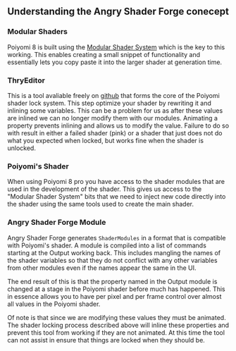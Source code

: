 ## Understanding the Angry Shader Forge conecept

### Modular Shaders
Poiyomi 8 is built using the 
[Modular Shader System](https://github.com/VRLabs/Modular-Shader-System)
which is the key to this working. This enables creating a small snippet of
functionality and essentially lets you copy paste it into the larger shader at
generation time. 


### ThryEditor
This is a tool avaliable freely on
[github](https://github.com/Thryrallo/ThryEditor)
that forms the core of the
Poiyomi shader lock system. This step optimize your shader by rewriting it and
inlining some variables.  This can be a problem for us as after these values
are inlined we can no longer modify them with our modules.  Animating a
property prevents inlining and allows us to modify the value. Failure to do so
with result in either a failed shader (pink) or a shader that just does not do
what you expected when locked, but works fine when the shader is unlocked.


### Poiyomi's Shader
When using Poiyomi 8 pro you have access to the shader modules that are used in the
development of the shader. This gives us access to the "Modular Shader System"
bits that we need to inject new code directly into the shader using the same
tools used to create the main shader. 


### Angry Shader Forge Module
Angry Shader Forge generates `ShaderModules` in a format that is compatible with
Poiyomi's shader. A module is compiled into a list of commands starting at the
Output working back. This includes mangling the names of the shader variables
so that they do not conflict with any other variables from other modules even
if the names appear the same in the UI.

The end result of this is that the property named in the Output module is
changed at a stage in the Poiyomi shader before much has happened. This in
essence allows you to have per pixel and per frame control over almost all
values in the Poiyomi shader. 

Of note is that since we are modifying these values they must be animated. 
The shader locking process described above will inline these properties and
prevent this tool from working if they are not animated. 
At this time the tool can not assist in ensure that things are locked when they
should be.

